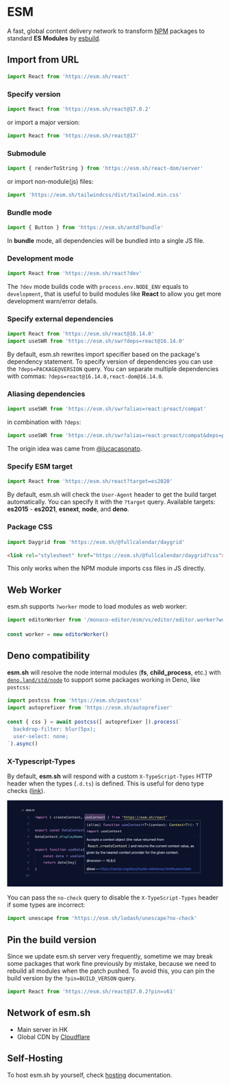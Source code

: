 # ESM

A fast, global content delivery network to transform [NPM](http://npmjs.org/) packages to standard **ES Modules** by [esbuild](https://github.com/evanw/esbuild).

## Import from URL

```javascript
import React from 'https://esm.sh/react'
```

### Specify version

```javascript
import React from 'https://esm.sh/react@17.0.2'
```

or import a major version:

```javascript
import React from 'https://esm.sh/react@17'
```

### Submodule

```javascript
import { renderToString } from 'https://esm.sh/react-dom/server'
```

or import non-module(js) files:

```javascript
import 'https://esm.sh/tailwindcss/dist/tailwind.min.css'
```

### Bundle mode

```javascript
import { Button } from 'https://esm.sh/antd?bundle'
```

In **bundle** mode, all dependencies will be bundled into a single JS file.

### Development mode

```javascript
import React from 'https://esm.sh/react?dev'
```

The `?dev` mode builds code with `process.env.NODE_ENV` equals to `development`, that is useful to build modules like **React** to allow you get more development warn/error details.

### Specify external dependencies

```javascript
import React from 'https://esm.sh/react@16.14.0'
import useSWR from 'https://esm.sh/swr?deps=react@16.14.0'
```

By default, esm.sh rewrites import specifier based on the package's dependency statement. To specify version of dependencies you can use the `?deps=PACKAGE@VERSION` query. You can separate multiple dependencies with commas: `?deps=react@16.14.0,react-dom@16.14.0`.

### Aliasing dependencies

```javascript
import useSWR from 'https://esm.sh/swr?alias=react:preact/compat'
```

in combination with `?deps`:

```javascript
import useSWR from 'https://esm.sh/swr?alias=react:preact/compat&deps=preact@10.5.14'
```

The origin idea was came from [@lucacasonato](https://github.com/lucacasonato).

### Specify ESM target

```javascript
import React from 'https://esm.sh/react?target=es2020'
```

By default, esm.sh will check the `User-Agent` header to get the build target automatically. You can specify it with the `?target` query. Available targets: **es2015** - **es2021**, **esnext**, **node**, and **deno**.

### Package CSS

```javascript
import Daygrid from 'https://esm.sh/@fullcalendar/daygrid'
```

```html
<link rel="stylesheet" href="https://esm.sh/@fullcalendar/daygrid?css">
```

This only works when the NPM module imports css files in JS directly.


## Web Worker

esm.sh supports `?worker` mode to load modules as web worker:

```javascript
import editorWorker from '/monaco-editor/esm/vs/editor/editor.worker?worker'
  
const worker = new editorWorker()
```

## Deno compatibility

**esm.sh** will resolve the node internal modules (**fs**, **child_process**, etc.) with [`deno.land/std/node`](https://deno.land/std/node) to support some packages working in Deno, like `postcss`:

```javascript
import postcss from 'https://esm.sh/postcss'
import autoprefixer from 'https://esm.sh/autoprefixer'

const { css } = await postcss([ autoprefixer ]).process(`
  backdrop-filter: blur(5px);
  user-select: none;
`).async()
```

### X-Typescript-Types

By default, **esm.sh** will respond with a custom `X-TypeScript-Types` HTTP header when the types (`.d.ts`) is defined. This is useful for deno type checks ([link](https://deno.land/manual/typescript/types#using-x-typescript-types-header)).

![figure #1](./server/embed/assets/sceenshot-deno-types.png)

You can pass the `no-check` query to disable the `X-TypeScript-Types` header if some types are incorrect:

```javascript
import unescape from 'https://esm.sh/lodash/unescape?no-check'
```

## Pin the build version

Since we update esm.sh server very frequently, sometime we may break some packages that work fine previously by mistake, because we need to rebuild all modules when the patch pushed. To avoid this, you can pin the build version by the `?pin=BUILD_VERSON` query. 

```javascript
import React from 'https://esm.sh/react@17.0.2?pin=v61'
```

## Network of esm.sh

- Main server in HK
- Global CDN by [Cloudflare](https://cloudflare.com)

## Self-Hosting

To host esm.sh by yourself, check [hosting](./HOSTING.md) documentation.
